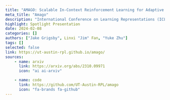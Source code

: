 ```yaml
---
title: "AMAGO: Scalable In-Context Reinforcement Learning for Adaptive Agents"
meta_title: "Amago"
description: "International Conference on Learning Representations (ICLR), May 2024"
highlight: Spotlight Presentation
date: 2024-02-08
categories: []
authors: ["Jake Grigsby", Linxi "Jim" Fan, "Yuke Zhu"]
tags: []
selected: false
link: https://ut-austin-rpl.github.io/amago/
sources:
    - name: arxiv
      link: https://arxiv.org/abs/2310.09971
      icon: "ai ai-arxiv"

    - name: code
      link: https://github.com/UT-Austin-RPL/amago
      icon: "fa-brands fa-github"
---
```

